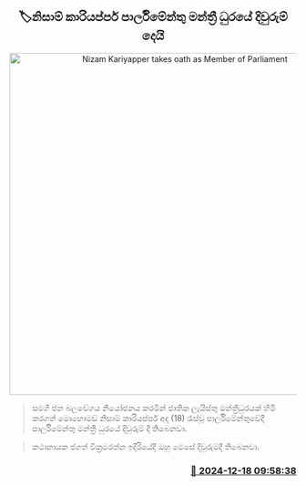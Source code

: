 <p align='center'><b><h2 align='center' title='Nizam Kariyapper takes oath as Member of Parliament'>🏷නිසාම් කාරියප්පර් පාර්ලිමේන්තු මන්ත්‍රී ධුරයේ දිවුරුම් දෙයි</h2></b></p>
<p align='center'><img src='https://helakuru.sgp1.cdn.digitaloceanspaces.com/esana/images/lib/nisam-tt.jpg' width='600' alt='Nizam Kariyapper takes oath as Member of Parliament'></p>

> සමගි ජන බලවේගය නියෝජනය කරමින් ජාතික ලැයිස්තු මන්ත්‍රීධුරයක් හිමි කරගත් මොහොමඩ් නිසාම් කාරියප්පර් අද (18) රැස්වූ පාර්ලිමේන්තුවේදී පාර්ලිමේන්තු මන්ත්‍රී ධුරයේ දිවුරුම් දී තිබෙනවා.

> කථානායක ජගත් වික්‍රමරත්න ඉදිරියේදී ඔහු මෙසේ දිවුරුම්දී තිබෙනවා.



<h3 align='right'><a href='https://www.helakuru.lk/esana/p/105977/'>📅 2024-12-18 09:58:38</a></h3>
